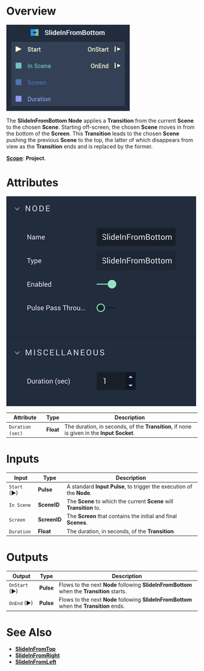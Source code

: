 # Overview

![The SlideInFromBottom Node.](../../.gitbook/assets/slideinfrombottomnodereal.png)

The **SlideInFromBottom Node** applies a **Transition** from the current **Scene** to the chosen **Scene**. Starting off-screen, the chosen **Scene** moves in from the bottom of the **Screen**. This **Transition** leads to the chosen **Scene** pushing the previous **Scene** to the top, the latter of which disappears from view as the **Transition** ends and is replaced by the former. 

[**Scope**](../overview.md#scopes): **Project**.

# Attributes

![The SlideInFromBottomNode Attributes](../../.gitbook/assets/slideinfrombottomatts.png)

|Attribute|Type|Description|
|---|---|---|
|`Duration (sec)`|**Float**|The duration, in seconds, of the **Transition**, if none is given in the **Input Socket**.|

# Inputs

|Input|Type|Description|
|---|---|---|
|`Start` (►)|**Pulse**|A standard **Input Pulse**, to trigger the execution of the **Node**.|
| `In Scene` | **SceneID** | The **Scene** to which the current **Scene** will **Transition** to. |
| `Screen` | **ScreenID** | The **Screen** that contains the initial and final **Scenes**. |
| `Duration` | **Float** | The duration, in seconds, of the **Transition**. |

# Outputs

|Output|Type|Description|
|---|---|---|
| `OnStart` (►) | **Pulse** | Flows to the next **Node** following **SlideInFromBottom** when the **Transition** starts. |
| `OnEnd` (►) | **Pulse** | Flows to the next **Node** following **SlideInFromBottom** when the **Transition** ends.  |


# See Also

* [**SlideInFromTop**](slideinfromtop.md)
* [**SlideInFromRight**](slideinfromright.md)
* [**SlideInFromLeft**](slideinfromleft.md)
